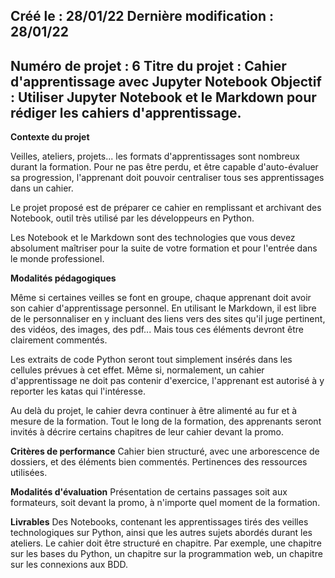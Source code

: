 Créé le : 28/01/22 
Dernière modification : 28/01/22
----------------------------------------------------------------------------------------------------------------------------------------------------------------------------

Numéro de projet : 6
Titre du projet : Cahier d'apprentissage avec Jupyter Notebook
Objectif : Utiliser Jupyter Notebook et le Markdown pour rédiger les cahiers d'apprentissage.
-----------------------------------------------------------------------------------------------------------------------------------------------------------------------------


**Contexte du projet**

Veilles, ateliers, projets... les formats d'apprentissages sont nombreux durant la formation. Pour ne pas être perdu, et être capable d'auto-évaluer sa progression, 
l'apprenant doit pouvoir centraliser tous ses apprentissages dans un cahier.

Le projet proposé est de préparer ce cahier en remplissant et archivant des Notebook, outil très utilisé par les développeurs en Python.

Les Notebook et le Markdown sont des technologies que vous devez absolument maîtriser pour la suite de votre formation et pour l'entrée dans le monde professionel.



**Modalités pédagogiques**

Même si certaines veilles se font en groupe, chaque apprenant doit avoir son cahier d'apprentissage personnel. En utilisant le Markdown, il est libre de le personnaliser 
en y incluant des liens vers des sites qu'il juge pertinent, des vidéos, des images, des pdf... Mais tous ces éléments devront être clairement commentés.

Les extraits de code Python seront tout simplement insérés dans les cellules prévues à cet effet. Même si, normalement, un cahier d'apprentissage ne doit pas contenir
d'exercice, l'apprenant est autorisé à y reporter les katas qui l'intéresse.

Au delà du projet, le cahier devra continuer à être alimenté au fur et à mesure de la formation. Tout le long de la formation, des apprenants seront invités à décrire 
certains chapitres de leur cahier devant la promo.


**Critères de performance**
Cahier bien structuré, avec une arborescence de dossiers, et des éléments bien commentés. Pertinences des ressources utilisées.


**Modalités d'évaluation**
Présentation de certains passages soit aux formateurs, soit devant la promo, à n'importe quel moment de la formation.


**Livrables**
Des Notebooks, contenant les apprentissages tirés des veilles technologiques sur Python, ainsi que les autres sujets abordés durant les ateliers.
Le cahier doit être structuré en chapitre. Par exemple, une chapitre sur les bases du Python, un chapitre sur la programmation web, un chapitre sur les connexions aux BDD.
